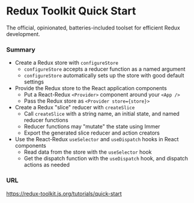 # Redux Toolkit Quick Start

The official, opinionated, batteries-included toolset for efficient Redux development.

### Summary

- Create a Redux store with `configureStore`
  - `configureStore` accepts a reducer function as a named argument
  - `configureStore` automatically sets up the store with good default settings
- Provide the Redux store to the React application components
  - Put a React-Redux `<Provider>` component around your `<App />`
  - Pass the Redux store as `<Provider store={store}>`
- Create a Redux "slice" reducer with `createSlice`
  - Call `createSlice` with a string name, an initial state, and named reducer functions
  - Reducer functions may "mutate" the state using Immer
  - Export the generated slice reducer and action creators
- Use the React-Redux `useSelector` and `useDispatch` hooks in React components
  - Read data from the store with the `useSelector` hook
  - Get the dispatch function with the `useDispatch` hook, and dispatch actions as needed

### URL

https://redux-toolkit.js.org/tutorials/quick-start

